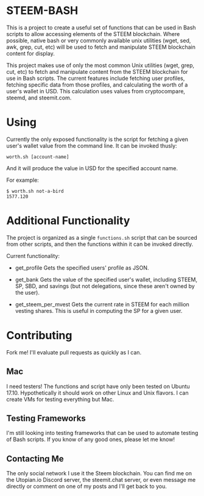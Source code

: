 # STEEM-BASH

This is a project to create a useful set of functions that can be used in Bash
scripts to allow accessing elements of the STEEM blockchain.  Where possible,
native bash or very commonly available unix utilities (wget, sed, awk, grep, cut,
etc) will be used to fetch and manipulate STEEM blockchain content for display.

This project makes use of only the most common Unix utilities (wget, grep, cut,
etc) to fetch and manipulate content from the STEEM blockchain for use in Bash
scripts.  The current features include fetching user profiles, fetching
specific data from those profiles, and calculating the worth of a user's wallet
in USD.  This calculation uses values from cryptocompare, steemd, and
steemit.com.

# Using

Currently the only exposed functionality is the script for fetching a given
user's wallet value from the command line.  It can be invoked thusly:

    worth.sh [account-name]

And it will produce the value in USD for the specified account name.

For example:

    $ worth.sh not-a-bird
    1577.120

# Additional Functionality

The project is organized as a single `functions.sh` script that can be sourced
from other scripts, and then the functions within it can be invoked directly.

Current functionality:

 * get_profile
Gets the specified users' profile as JSON.

 * get_bank
Gets the value of the specified user's wallet, including STEEM, SP, SBD, and
savings (but not delegations, since these aren't owned by the user).

 * get_steem_per_mvest
Gets the current rate in STEEM for each million vesting shares.  This is useful
in computing the SP for a given user.

# Contributing
Fork me!  I'll evaluate pull requests as quickly as I can.

## Mac
I need testers!  The functions and script have only been tested on Ubuntu
17.10.  Hypothetically it should work on other Linux and Unix flavors.  I can
create VMs for testing everything but Mac.

## Testing Frameworks

I'm still looking into testing frameworks that can be used to automate testing
of Bash scripts.  If you know of any good ones, please let me know!

## Contacting Me

The only social network I use it the Steem blockchain.  You can find me on the
Utopian.io Discord server, the steemit.chat server, or even message me directly
or comment on one of my posts and I'll get back to you.

